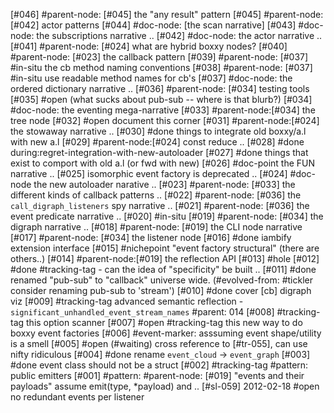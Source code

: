 [#046]       #parent-node: [#045] the "any result" pattern
[#045]       #parent-node: [#042] actor patterns
[#044]       #doc-node: [the scan narrative]
[#043]       #doc-node: the subscriptions narrative ..
[#042]       #doc-node: the actor narrative ..
[#041]       #parent-node: [#024] what are hybrid boxxy nodes?
[#040]       #parent-node: [#023] the callback pattern
[#039]       #parent-node: [#037] #in-situ the cb method naming conventions
[#038]       #parent-node: [#037] #in-situ use readable method names for cb's
[#037]       #doc-node: the ordered dictionary narrative ..
[#036]       #parent-node: [#034] testing tools
[#035] #open (what sucks about pub-sub -- where is that blurb?)
[#034]       #doc-node: the eventing mega-narrative
[#033]       #parent-node:[#034] the tree node
[#032] #open document this corner
[#031]       #parent-node:[#024] the stowaway narrative ..
[#030]       #done things to integrate old boxxy/a.l with new a.l
[#029]       #parent-node:[#024] const reduce ..
[#028]       #done during:regret-integration-with-new-autoloader
[#027]       #done things that exist to comport with old a.l (or fwd with new)
[#026]       #doc-point the FUN narrative ..
[#025]       isomorphic event factory is deprecated ..
[#024]       #doc-node the new autoloader narative ..
[#023]       #parent-node: [#033] the different kinds of callback patterns ..
[#022]       #parent-node: [#036] the `call_digraph_listeners` spy narrative ..
[#021]       #parent-node: [#036] the event predicate narrative ..
[#020]       #in-situ
[#019]       #parent-node: [#034] the digraph narrative ..
[#018]       #parent-node: [#019] the CLI node narrative
[#017]       #parent-node: [#034] the listener node
[#016]       #done iambify extension interface
[#015]       #nichepoint "event factory structural" (there are others..)
[#014]       #parent-node:[#019] the reflection API
[#013]       #hole
[#012]       #done #tracking-tag - can the idea of "specificity" be built ..
[#011]       #done renamed "pub-sub" to "callback" universe wide.
               (#evolved-from: #tickler consider renaming pub-sub to 'stream')
[#010]       #done cover [cb] digraph viz
[#009]       #tracking-tag advanced semantic reflection -
               `significant_unhandled_event_stream_names`
               #parent: 014
[#008]       #tracking-tag this option scanner
[#007] #open #tracking-tag this new way to do boxxy event factories
[#006]       #event-marker: asssuming event shape/utility is a smell
[#005] #open (#waiting) cross reference to [#tr-055], can use nifty ridiculous
[#004]       #done rename `event_cloud` -> `event_graph`
[#003]       #done event class should not be a struct
[#002]       #tracking-tag #pattern: public emitters
[#001]       #pattern: #parent-node: [#019] "events and their payloads"
               assume emit(type, *payload) and ..
[#sl-059] 2012-02-18 #open no redundant events per listener
